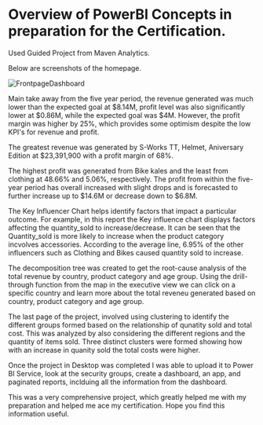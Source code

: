 # Overview of PowerBI Concepts in preparation for the Certification.
Used Guided Project from Maven Analytics. 

Below are screenshots of the homepage.  

![FrontpageDashboard](https://github.com/user-attachments/assets/8d67b443-ca33-41d7-aae1-665c9388282f)

Main take away from the five year period, the revenue generated was much lower than the expected goal at $8.14M, profit level was also significantly lower at $0.86M, while the expected goal was $4M. However, the profit margin was higher by 25%, which provides some optimism despite the low KPI's for revenue and profit. 

The greatest revenue was generated by S-Works TT, Helmet, Aniversary Edition at $23,391,900 with a profit margin of 68%. 

The highest profit was generated from Bike kales and the least from clothing at 48.66% and 5.06%, respectively. The profit from within the five-year period has overall increased with slight drops and is forecasted to further increase up to $14.6M or decrease down to $6.8M. 

The Key Influencer Chart helps identify factors that impact a particular outcome. For example, in this report the Key influence chart displays factors affecting the quantity_sold to increase/decrease. It can be seen that the Quantity_sold is more likely to increase when the product category incvolves accessories. According to the average line, 6.95% of the other influencers such as Clothing and Bikes caused quantity sold to increase. 

The decomposition tree was created to get the root-cause analysis of the total revenue by country, product category and age group. Using the drill-through function from the map in the executive view we can click on a specific country and learn more about the total reveneu generated based on country, product category and age group. 

The last page of the project, involved using clustering to identify the different groups formed based on the relationship of qunatity sold and total cost. This was analyzed by also considering the different regions and the quantity of items sold. Three distinct clusters were formed showing how with an increase in quanity sold the total costs were higher. 

Once the project in Desktop was completed I was able to upload it to Power BI Service, look at the security groups, create a dashboard, an app, and paginated reports, inclduing all the information from the dashboard. 

This was a very comprehensive project, which greatly helped me with my preparation and helped me ace my certification. Hope you find this information useful. 





